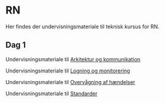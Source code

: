 # RN
Her findes der undervisningsmateriale til teknisk kursus for RN.

## Dag 1

Undervisningsmateriale til [Arkitektur og kommunikation](https://github.com/HemhUcn/RN/blob/main/Arkitektur_og_kommunikation_BRHV.pdf)

Undervisningsmateriale til [Logning og monitorering](https://github.com/HemhUcn/RN/blob/main/LogningOgMonitorering_HEMH.pdf)

Undervisningsmateriale til [Overvågning af hændelser](https://github.com/HemhUcn/RN/blob/main/Overvaagning_af_haendelser_BRHV.pdf)

Undervisningsmateriale til [Standarder](https://github.com/HemhUcn/RN/blob/main/Standarder_HEMH.pdf)






